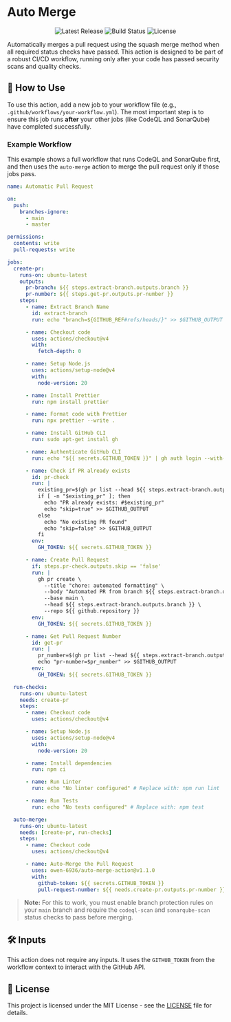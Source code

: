 # Auto Merge

<div align="center">
  <img src="https://img.shields.io/github/v/release/owen-6936/auto-merge-action" alt="Latest Release">
  <img src="https://img.shields.io/github/actions/workflow/status/owen-6936/auto-merge-action/test-action.yml" alt="Build Status">
  <img src="https://img.shields.io/github/license/owen-6936/auto-merge-action" alt="License">
</div>

Automatically merges a pull request using the squash merge method when all required status checks have passed. This action is designed to be part of a robust CI/CD workflow, running only after your code has passed security scans and quality checks.

## 🚀 How to Use

To use this action, add a new job to your workflow file (e.g., `.github/workflows/your-workflow.yml`). The most important step is to ensure this job runs **after** your other jobs (like CodeQL and SonarQube) have completed successfully.

### Example Workflow

This example shows a full workflow that runs CodeQL and SonarQube first, and then uses the `auto-merge` action to merge the pull request only if those jobs pass.

```yaml
name: Automatic Pull Request

on:
  push:
    branches-ignore:
      - main
      - master

permissions:
  contents: write
  pull-requests: write

jobs:
  create-pr:
    runs-on: ubuntu-latest
    outputs:
      pr-branch: ${{ steps.extract-branch.outputs.branch }}
      pr-number: ${{ steps.get-pr.outputs.pr-number }}
    steps:
      - name: Extract Branch Name
        id: extract-branch
        run: echo "branch=${GITHUB_REF#refs/heads/}" >> $GITHUB_OUTPUT

      - name: Checkout code
        uses: actions/checkout@v4
        with:
          fetch-depth: 0

      - name: Setup Node.js
        uses: actions/setup-node@v4
        with:
          node-version: 20

      - name: Install Prettier
        run: npm install prettier

      - name: Format code with Prettier
        run: npx prettier --write .

      - name: Install GitHub CLI
        run: sudo apt-get install gh

      - name: Authenticate GitHub CLI
        run: echo "${{ secrets.GITHUB_TOKEN }}" | gh auth login --with-token

      - name: Check if PR already exists
        id: pr-check
        run: |
          existing_pr=$(gh pr list --head ${{ steps.extract-branch.outputs.branch }} --json number --jq '.[0].number')
          if [ -n "$existing_pr" ]; then
            echo "PR already exists: #$existing_pr"
            echo "skip=true" >> $GITHUB_OUTPUT
          else
            echo "No existing PR found"
            echo "skip=false" >> $GITHUB_OUTPUT
          fi
        env:
          GH_TOKEN: ${{ secrets.GITHUB_TOKEN }}

      - name: Create Pull Request
        if: steps.pr-check.outputs.skip == 'false'
        run: |
          gh pr create \
            --title "chore: automated formatting" \
            --body "Automated PR from branch ${{ steps.extract-branch.outputs.branch }}" \
            --base main \
            --head ${{ steps.extract-branch.outputs.branch }} \
            --repo ${{ github.repository }}
        env:
          GH_TOKEN: ${{ secrets.GITHUB_TOKEN }}

      - name: Get Pull Request Number
        id: get-pr
        run: |
          pr_number=$(gh pr list --head ${{ steps.extract-branch.outputs.branch }} --json number --jq '.[0].number')
          echo "pr-number=$pr_number" >> $GITHUB_OUTPUT
        env:
          GH_TOKEN: ${{ secrets.GITHUB_TOKEN }}

  run-checks:
    runs-on: ubuntu-latest
    needs: create-pr
    steps:
      - name: Checkout code
        uses: actions/checkout@v4

      - name: Setup Node.js
        uses: actions/setup-node@v4
        with:
          node-version: 20

      - name: Install dependencies
        run: npm ci

      - name: Run Linter
        run: echo "No linter configured" # Replace with: npm run lint

      - name: Run Tests
        run: echo "No tests configured" # Replace with: npm test

  auto-merge:
    runs-on: ubuntu-latest
    needs: [create-pr, run-checks]
    steps:
      - name: Checkout code
        uses: actions/checkout@v4

      - name: Auto-Merge the Pull Request
        uses: owen-6936/auto-merge-action@v1.1.0
        with:
          github-token: ${{ secrets.GITHUB_TOKEN }}
          pull-request-number: ${{ needs.create-pr.outputs.pr-number }}
````

> **Note:** For this to work, you must enable branch protection rules on your `main` branch and require the `codeql-scan` and `sonarqube-scan` status checks to pass before merging.

## 🛠️ Inputs

This action does not require any inputs. It uses the `GITHUB_TOKEN` from the workflow context to interact with the GitHub API.

## 📄 License

This project is licensed under the MIT License - see the [LICENSE](https://www.google.com/search?q=LICENSE) file for details.
